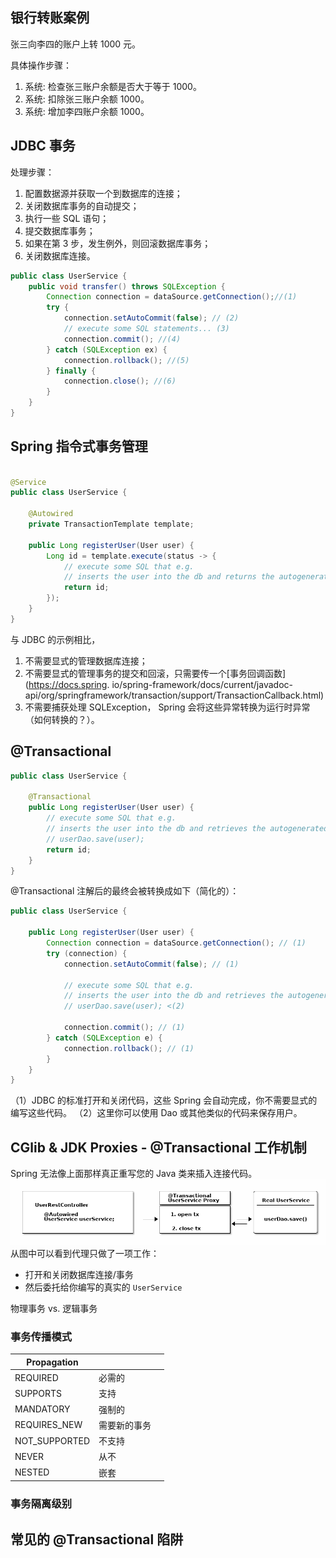 ## 银行转账案例

张三向李四的账户上转 1000 元。

具体操作步骤：

1. 系统: 检查张三账户余额是否大于等于 1000。
2. 系统: 扣除张三账户余额 1000。
3. 系统: 增加李四账户余额 1000。

## JDBC 事务

处理步骤：

1. 配置数据源并获取一个到数据库的连接；
2. 关闭数据库事务的自动提交；
3. 执行一些 SQL 语句；
4. 提交数据库事务；
5. 如果在第 3 步，发生例外，则回滚数据库事务；
6. 关闭数据库连接。

```java
public class UserService {
    public void transfer() throws SQLException {
        Connection connection = dataSource.getConnection();//(1)
        try {
            connection.setAutoCommit(false); // (2)
            // execute some SQL statements... (3)
            connection.commit(); //(4)
        } catch (SQLException ex) {
            connection.rollback(); //(5)
        } finally {
            connection.close(); //(6)
        }
    }
}
```

## Spring 指令式事务管理

```java

@Service
public class UserService {

    @Autowired
    private TransactionTemplate template;

    public Long registerUser(User user) {
        Long id = template.execute(status -> {
            // execute some SQL that e.g.
            // inserts the user into the db and returns the autogenerated id
            return id;
        });
    }
}
```

与 JDBC 的示例相比，

1. 不需要显式的管理数据库连接；
2. 不需要显式的管理事务的提交和回滚，只需要传一个[事务回调函数](https://docs.spring.
   io/spring-framework/docs/current/javadoc-api/org/springframework/transaction/support/TransactionCallback.html)
3. 不需要捕获处理 SQLException， Spring 会将这些异常转换为运行时异常（如何转换的？）。

## @Transactional

```java
public class UserService {

    @Transactional
    public Long registerUser(User user) {
        // execute some SQL that e.g.
        // inserts the user into the db and retrieves the autogenerated id
        // userDao.save(user);
        return id;
    }
}
```

@Transactional 注解后的最终会被转换成如下（简化的）：

```java
public class UserService {

    public Long registerUser(User user) {
        Connection connection = dataSource.getConnection(); // (1)
        try (connection) {
            connection.setAutoCommit(false); // (1)

            // execute some SQL that e.g.
            // inserts the user into the db and retrieves the autogenerated id
            // userDao.save(user); <(2)

            connection.commit(); // (1)
        } catch (SQLException e) {
            connection.rollback(); // (1)
        }
    }
}
```

（1）JDBC 的标准打开和关闭代码，这些 Spring 会自动完成，你不需要显式的编写这些代码。
（2）这里你可以使用 Dao 或其他类似的代码来保存用户。

## CGlib & JDK Proxies - @Transactional 工作机制

Spring 无法像上面那样真正重写您的 Java 类来插入连接代码。
![img.png](img.png)
从图中可以看到代理只做了一项工作：

* 打开和关闭数据库连接/事务
* 然后委托给你编写的真实的 `UserService`



物理事务 vs. 逻辑事务


### 事务传播模式

| Propagation   |              |      |
| ------------- | ------------ | ---- |
| REQUIRED      | 必需的       |      |
| SUPPORTS      | 支持         |      |
| MANDATORY     | 强制的       |      |
| REQUIRES_NEW  | 需要新的事务 |      |
| NOT_SUPPORTED | 不支持       |      |
| NEVER         | 从不         |      |
| NESTED        | 嵌套         |      |

### 事务隔离级别

## 常见的 @Transactional 陷阱

